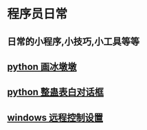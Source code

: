 # 程序员日常
## 日常的小程序,小技巧,小工具等等

## [python 画冰墩墩](https://github.com/wang-junxing/ri-chang/blob/master/bingdundun/bingdundun.py)

## [python 整蛊表白对话框](https://github.com/wang-junxing/ri-chang/tree/master/biaobaiDialog)

## [windows 远程控制设置](https://github.com/wang-junxing/ri-chang/blob/master/RDP_Setting/RDP_Setting.md)

